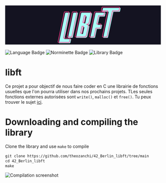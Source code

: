![Libft logo](img/libft_logo.png)

![Language Badge](https://img.shields.io/badge/C-fe428e?logo=C&label=language&labelColor=151515) ![Norminette Badge](https://img.shields.io/badge/passing-brightgreen?logo=42&label=norminette&labelColor=151515) ![Library Badge](https://img.shields.io/badge/none-c40233?logo=GitHub&label=library%20used&labelColor=151515)

# libft

Ce projet a pour objectif de nous faire coder en C une librairie de fonctions usuelles que l'on pourra utiliser dans nos prochains projets.
TLes seules fonctions externes autorisées sont `write()`, `malloc()` et `free()`. 
Tu peux trouver le sujet [ici](fr.subject.pdf).

# Downloading and compiling the library

Clone the library and use `make` to compile
```
git clone https://github.com/theozanchi/42_Berlin_libft/tree/main
cd 42_Berlin_libft
make
```

![Compilation screenshot](.media/compilation_complete_screenshot.png)
